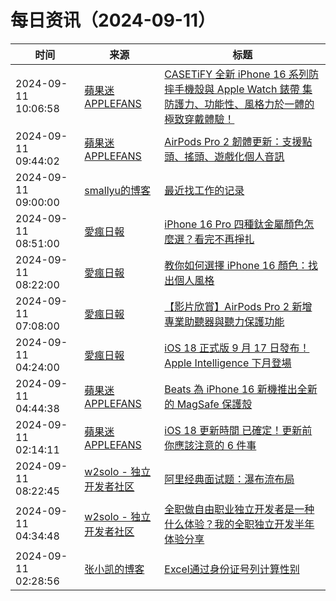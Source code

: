 ﻿# 每日资讯（2024-09-11）

|时间|来源|标题|
|---|---|---|
|2024-09-11 10:06:58|[蘋果迷 APPLEFANS](https://applefans.today/feed/)|[CASETiFY 全新 iPhone 16 系列防摔手機殼與 Apple Watch 錶帶 集防護力、功能性、風格力於一體的極致穿戴體驗！](https://applefans.today/2024-09-casetify-iphone-16-case/)|
|2024-09-11 09:44:02|[蘋果迷 APPLEFANS](https://applefans.today/feed/)|[AirPods Pro 2 韌體更新：支援點頭、搖頭、遊戲化個人音訊](https://applefans.today/2024-09-airpods-pro-2-new-firmware-update/)|
|2024-09-11 09:00:00|[smallyu的博客](https://smallyu.net/atom.xml)|[最近找工作的记录](https://smallyu.net/2024/09/11/%E6%9C%80%E8%BF%91%E6%89%BE%E5%B7%A5%E4%BD%9C%E7%9A%84%E8%AE%B0%E5%BD%95/)|
|2024-09-11 08:51:00|[愛瘋日報](http://www.iphonetaiwan.org/feeds/posts/default)|[iPhone 16 Pro 四種鈦金屬顏色怎麼選？看完不再掙扎](https://www.iphonetaiwan.org/2024/09/iphone-16-pro-color-choice-advice.html)|
|2024-09-11 08:22:00|[愛瘋日報](http://www.iphonetaiwan.org/feeds/posts/default)|[教你如何選擇 iPhone 16 顏色：找出個人風格](https://www.iphonetaiwan.org/2024/09/iphone-16-color-choice-advice.html)|
|2024-09-11 07:08:00|[愛瘋日報](http://www.iphonetaiwan.org/feeds/posts/default)|[【影片欣賞】AirPods Pro 2 新增專業助聽器與聽力保護功能](https://www.iphonetaiwan.org/2024/09/airpods-pro2-hearing-aid-update.html)|
|2024-09-11 04:24:00|[愛瘋日報](http://www.iphonetaiwan.org/feeds/posts/default)|[iOS 18 正式版 9 月 17 日發布！Apple Intelligence 下月登場](https://www.iphonetaiwan.org/2024/09/ios18-release-apple-intelligence-upgrade.html)|
|2024-09-11 04:44:38|[蘋果迷 APPLEFANS](https://applefans.today/feed/)|[Beats 為 iPhone 16 新機推出全新的 MagSafe 保護殼](https://applefans.today/2024-09-beats-iphone-16-case/)|
|2024-09-11 02:14:11|[蘋果迷 APPLEFANS](https://applefans.today/feed/)|[iOS 18 更新時間 已確定！更新前你應該注意的 6 件事](https://applefans.today/2024-09-what-to-do-before-ios-18-upgrade/)|
|2024-09-11 08:22:45|[w2solo - 独立开发者社区](https://w2solo.com/topics/feed)|[阿里经典面试题：瀑布流布局](https://w2solo.com/topics/5023)|
|2024-09-11 04:34:48|[w2solo - 独立开发者社区](https://w2solo.com/topics/feed)|[全职做自由职业独立开发者是一种什么体验？我的全职独立开发半年体验分享](https://w2solo.com/topics/5022)|
|2024-09-11 02:28:56|[张小凯的博客](https://jasonkayzk.github.io/atom.xml)|[Excel通过身份证号列计算性别](https://jasonkayzk.github.io/2024/09/11/Excel%E9%80%9A%E8%BF%87%E8%BA%AB%E4%BB%BD%E8%AF%81%E5%8F%B7%E5%88%97%E8%AE%A1%E7%AE%97%E6%80%A7%E5%88%AB/)|
